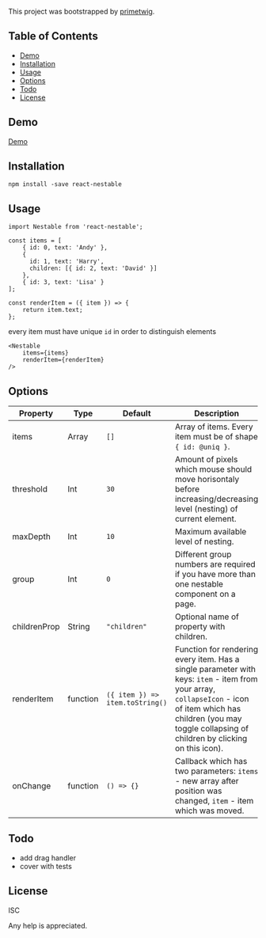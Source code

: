 This project was bootstrapped by [primetwig](mailto:primetwig@gmail.com).

## Table of Contents

- [Demo](#demo)
- [Installation](#installation)
- [Usage](#usage)
- [Options](#options)
- [Todo](#todo)
- [License](#license)

## Demo

[Demo](https://primetwig.github.io/react-nestable/dist/example/)


## Installation

```
npm install -save react-nestable
```

## Usage

```
import Nestable from 'react-nestable';
```
```
const items = [
    { id: 0, text: 'Andy' },
    {
      id: 1, text: 'Harry',
      children: [{ id: 2, text: 'David' }]
    },
    { id: 3, text: 'Lisa' }
];

const renderItem = ({ item }) => {
    return item.text;
};
```
every item must have unique `id` in order to distinguish elements
```
<Nestable
    items={items}
    renderItem={renderItem}
/>
```

## Options

| Property | Type | Default | Description |
|----------|------|---------|-------------|
| items | Array | `[]` | Array of items. Every item must be of shape `{ id: @uniq }`. |
| threshold | Int | `30` | Amount of pixels which mouse should move horisontaly before increasing/decreasing level (nesting) of current element. |
| maxDepth | Int | `10` | Maximum available level of nesting. |
| group | Int | `0` | Different group numbers are required if you have more than one nestable component on a page. |
| childrenProp | String | `"children"` | Optional name of property with children. |
| renderItem | function | `({ item }) => item.toString()` | Function for rendering every item. Has a single parameter with keys: `item` - item from your array, `collapseIcon` - icon of item which has children (you may toggle collapsing of children by clicking on this icon). |
| onChange | function | `() => {}` | Callback which has two parameters: `items` - new array after position was changed, `item` - item which was moved. |

## Todo

- add drag handler
- cover with tests

## License

ISC

Any help is appreciated.
